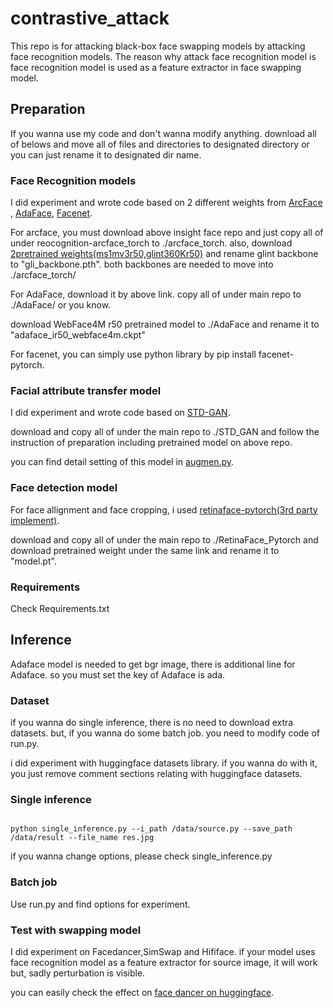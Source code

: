 # contrastive_attack
This repo is for attacking black-box face swapping models by attacking face recognition models.
The reason why attack face recognition model is face recognition model is used as a feature extractor in face swapping model.

## Preparation
If you wanna use my code and don't wanna modify anything. download all of belows and move all of files and directories to designated directory or you can just rename it to designated dir name.
### Face Recognition models
I did experiment and wrote code based on 2 different weights from [ArcFace](https://github.com/deepinsight/insightface/blob/master/recognition/arcface_torch/README.md) , [AdaFace](https://github.com/mk-minchul/AdaFace), [Facenet](https://github.com/timesler/facenet-pytorch).

For arcface, you must download above insight face repo and just copy all of under reocognition-arcface_torch to ./arcface_torch. also, download [2pretrained weights(ms1mv3r50,glint360Kr50)](https://onedrive.live.com/?redeem=aHR0cHM6Ly8xZHJ2Lm1zL3UvcyFBc3dwc0RPMnRvTktxMGxXWTY5dk41OEdSNm13P2U9cDlPdjVk&id=4A83B6B633B029CC%215577&cid=4A83B6B633B029CC) and rename glint backbone to "gli_backbone.pth". both backbones are needed to move into ./arcface_torch/

For AdaFace, download it by above link. copy all of under main repo to ./AdaFace/ or you know.

download WebFace4M r50 pretrained model to ./AdaFace and rename it to "adaface_ir50_webface4m.ckpt"

For facenet, you can simply use python library by pip install facenet-pytorch.
### Facial attribute transfer model
I did experiment and wrote code based on [STD-GAN](https://github.com/XuyangGuo/STD-GAN).

download and copy all of under the main repo to ./STD_GAN and follow the instruction of preparation including pretrained model on above repo.

you can find detail setting of this model in [augmen.py](https://github.com/joonsong-lee/contrastive_attack/blob/main/augmen.py).
### Face detection model
For face allignment and face cropping, i used [retinaface-pytorch(3rd party implement)](https://github.com/supernotman/RetinaFace_Pytorch).

download and copy all of under the main repo to ./RetinaFace_Pytorch and download pretrained weight under the same link and rename it to "model.pt".
### Requirements
Check Requirements.txt

## Inference
Adaface model is needed to get bgr image, there is additional line for Adaface. so you must set the key of Adaface is ada.
### Dataset
if you wanna do single inference, there is no need to download extra datasets. but, if you wanna do some batch job. you need to modify code of run.py.

i did experiment with huggingface datasets library. if you wanna do with it, you just remove comment sections relating with huggingface datasets.
### Single inference
```

python single_inference.py --i_path /data/source.py --save_path /data/result --file_name res.jpg
```
if you wanna change options, please check single_inference.py

### Batch job
Use run.py and find options for experiment.

### Test with swapping model
I did experiment on Facedancer,SimSwap and Hififace. if your model uses face recognition model as a feature extractor for source image, it will work but, sadly perturbation is visible.

you can easily check the effect on [face dancer on huggingface](https://huggingface.co/spaces/felixrosberg/face-swap).

